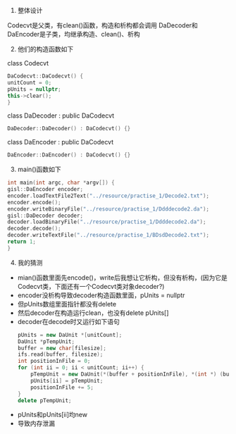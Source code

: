 1. 整体设计

Codecvt是父类，有clean()函数，构造和析构都会调用 DaDecoder和DaEncoder是子类，均继承构造、clean()、析构

2. 他们的构造函数如下

class Codecvt

```C++
DaCodecvt::DaCodecvt() {
unitCount = 0;
pUnits = nullptr;
this->clear();
}
```

class DaDecoder : public DaCodecvt

```C++
DaDecoder::DaDecoder() : DaCodecvt() {}
```

class DaEncoder : public DaCodecvt

```C++
DaEncoder::DaEncoder() : DaCodecvt() {}
```

3. main()函数如下

```C++
int main(int argc, char *argv[]) {
gisl::DaEncoder encoder;
encoder.loadTextFile2Text("../resource/practise_1/Decode2.txt");
encoder.encode();
encoder.writeBinaryFile("../resource/practise_1/Ddddecode2.da");
gisl::DaDecoder decoder;
decoder.loadBinaryFile("../resource/practise_1/Ddddecode2.da");
decoder.decode();
decoder.writeTextFile("../resource/practise_1/BDsdDecode2.txt");
return 1;
}
```

4. 我的猜测

* mian()函数里面先encode()，write后我想让它析构，但没有析构，(因为它是Codecvt类，下面还有一个Codecvt类对象decoder?)
* encoder没析构导致decoder构造函数里面，pUnits = nullptr
* 但pUnits数组里面指针都没有delete
* 然后decoder在构造运行clean，也没有delete pUnits[]
* decoder在decode时又运行如下语句
  ```C++
  pUnits = new DaUnit *[unitCount];
  DaUnit *pTempUnit;
  buffer = new char[filesize];
  ifs.read(buffer, filesize);
  int positionInFile = 0;
  for (int ii = 0; ii < unitCount; ii++) {
      pTempUnit = new DaUnit(*(buffer + positionInFile), *(int *) (buffer + positionInFile + 1));
      pUnits[ii] = pTempUnit;
      positionInFile += 5;
  }
  delete pTempUnit;
  ```
* pUnits和pUnits[ii]均new
* 导致内存泄漏